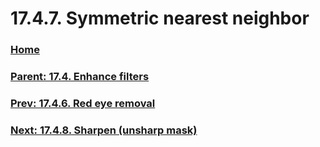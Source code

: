 # 17.4.7. Symmetric nearest neighbor

### [Home](./00-home.md)
### [Parent: 17.4. Enhance filters](./17-04-00-enhance-filters.md)
### [Prev: 17.4.6. Red eye removal](./17-04-06-red-eye-removal.md)
### [Next: 17.4.8. Sharpen (unsharp mask)](./17-04-08-sharpen-unsharp-mask.md)

